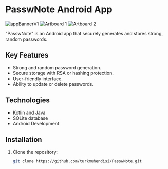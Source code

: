 # PasswNote Android App

![appBannerV1](https://github.com/turkmuhendisi/PasswNote/assets/74829377/ee84b88e-8d2a-422d-851b-4bf43571c822)
![Artboard 1](https://github.com/turkmuhendisi/PasswNote/assets/74829377/f21377fb-9993-45df-b99d-e5739c72e02a)
![Artboard 2](https://github.com/turkmuhendisi/PasswNote/assets/74829377/904e56ab-ba6d-4b08-a8ed-134bf6c4a0c1)


"PasswNote" is an Android app that securely generates and stores strong, random passwords.

## Key Features

- Strong and random password generation.
- Secure storage with RSA or hashing protection.
- User-friendly interface.
- Ability to update or delete passwords.

## Technologies

- Kotlin and Java
- SQLite database
- Android Development

## Installation

1. Clone the repository:
   ```sh
   git clone https://github.com/turkmuhendisi/PasswNote.git

